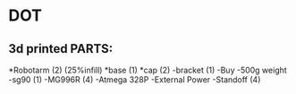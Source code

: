 # DOT
## 3d printed PARTS:
*Robotarm (2) (25%infill)
*base (1)
*cap (2)
-bracket (1)
-Buy 
-500g weight
-sg90 (1)
-MG996R (4)
-Atmega 328P
-External Power
-Standoff (4)
